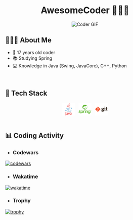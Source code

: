 <!-- Project Title -->
<h1 align="center">AwesomeCoder 👨🏻‍💻</h1>

<!-- GIF -->
<p align="center">
  <img src="https://i.pinimg.com/originals/04/9a/66/049a66a882a54de0d228c247760bb384.gif" alt="Coder GIF" height="200px" width="355px"/>
</p>

<!-- About Me -->
## 👨🏻‍🎓 About Me

- 🚀 17 years old coder
- 📚 Studying Spring
- 💻 Knowledge in Java (Swing, JavaCore), C++, Python

<br>

<!-- Tech Stack -->
## 🔧 Tech Stack

<div align="center">
  <img src="https://github.com/devicons/devicon/blob/master/icons/java/java-original-wordmark.svg" title="Java" alt="Java" width="40" height="40"/>
  &nbsp;
  <img src="https://github.com/devicons/devicon/blob/master/icons/spring/spring-original-wordmark.svg" title="Spring" alt="Spring" width="40" height="40"/>
  &nbsp;
  <img src="https://github.com/devicons/devicon/blob/master/icons/git/git-original-wordmark.svg" title="Git" alt="Git" width="40" height="40"/>
</div>

<br>

<!-- WakaTime Stats -->
## 📊 Coding Activity
- ### Codewars
[![codewars](https://www.codewars.com/users/RaingGOR/badges/large)](https://www.codewars.com/users/RaingGOR/badges/large)

- ### Wakatime
[![wakatime](https://wakatime.com/badge/user/60927bc0-7487-4783-a7f5-fefdc2f692ed.svg)](https://wakatime.com/@60927bc0-7487-4783-a7f5-fefdc2f692ed)

- ### Trophy
[![trophy](https://github-profile-trophy.vercel.app/?username=RaingGor&theme=dracula)](https://github.com/RaingGor/github-profile-trophy)


